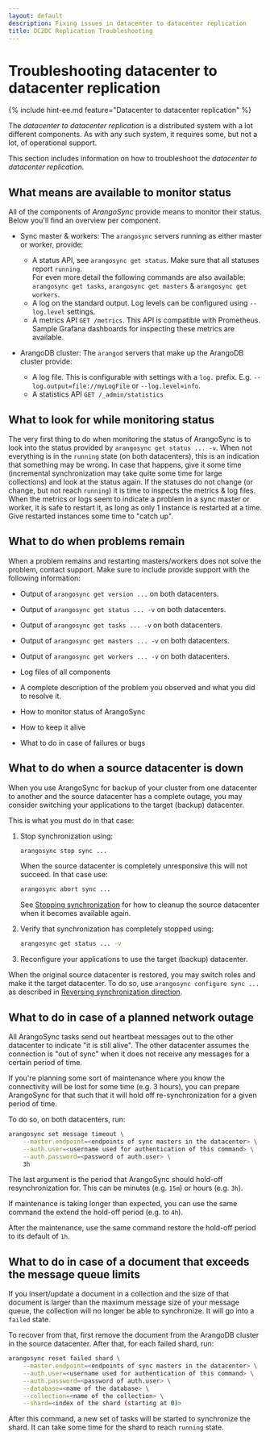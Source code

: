 ```yaml
---
layout: default
description: Fixing issues in datacenter to datacenter replication
title: DC2DC Replication Troubleshooting
---
```

# Troubleshooting datacenter to datacenter replication

{% include hint-ee.md feature="Datacenter to datacenter replication" %}

The _datacenter to datacenter replication_ is a distributed system with a lot
different components. As with any such system, it requires some, but not a lot,
of operational support.

This section includes information on how to troubleshoot the
_datacenter to datacenter replication_.

## What means are available to monitor status

All of the components of _ArangoSync_ provide means to monitor their status.
Below you'll find an overview per component.

- Sync master & workers: The `arangosync` servers running as either master
  or worker, provide:
  - A status API, see `arangosync get status`. Make sure that all statuses report `running`.
    <br/>For even more detail the following commands are also available:
    `arangosync get tasks`, `arangosync get masters` & `arangosync get workers`.
  - A log on the standard output. Log levels can be configured using `--log.level` settings.
  - A metrics API `GET /metrics`. This API is compatible with Prometheus.
    Sample Grafana dashboards for inspecting these metrics are available.

- ArangoDB cluster: The `arangod` servers that make up the ArangoDB cluster
  provide:
  - A log file. This is configurable with settings with a `log.` prefix.
  E.g. `--log.output=file://myLogFile` or `--log.level=info`.
  - A statistics API `GET /_admin/statistics`

## What to look for while monitoring status

The very first thing to do when monitoring the status of ArangoSync is to
look into the status provided by `arangosync get status ... -v`.
When not everything is in the `running` state (on both datacenters), this is an
indication that something may be wrong. In case that happens, give it some time
(incremental synchronization may take quite some time for large collections)
and look at the status again. If the statuses do not change (or change, but not reach `running`)
it is time to inspects the metrics & log files.
<br/> When the metrics or logs seem to indicate a problem in a sync master or worker, it is
safe to restart it, as long as only 1 instance is restarted at a time.
Give restarted instances some time to "catch up".

## What to do when problems remain

When a problem remains and restarting masters/workers does not solve the problem,
contact support. Make sure to include provide support with the following information:

- Output of `arangosync get version ...` on both datacenters.
- Output of `arangosync get status ... -v` on both datacenters.
- Output of `arangosync get tasks ... -v` on both datacenters.
- Output of `arangosync get masters ... -v` on both datacenters.
- Output of `arangosync get workers ... -v` on both datacenters.
- Log files of all components
- A complete description of the problem you observed and what you did to resolve it.

- How to monitor status of ArangoSync
- How to keep it alive
- What to do in case of failures or bugs

## What to do when a source datacenter is down

When you use ArangoSync for backup of your cluster from one datacenter
to another and the source datacenter has a complete outage, you may consider
switching your applications to the target (backup) datacenter.

This is what you must do in that case:

1. Stop synchronization using:

   ```bash
   arangosync stop sync ...
   ```
   When the source datacenter is completely unresponsive this will not succeed.
   In that case use:

   ```bash
   arangosync abort sync ...
   ```

   See [Stopping synchronization](administration-dc2dc.html#stopping-synchronization)
   for how to cleanup the source datacenter when it becomes available again.

2. Verify that synchronization has completely stopped using:
   ```bash
   arangosync get status ... -v
   ```

3. Reconfigure your applications to use the target (backup) datacenter.

When the original source datacenter is restored, you may switch roles and
make it the target datacenter. To do so, use `arangosync configure sync ...`
as described in [Reversing synchronization direction](administration-dc2dc.html#reversing-synchronization-direction).

## What to do in case of a planned network outage

All ArangoSync tasks send out heartbeat messages out to the other datacenter
to indicate "it is still alive". The other datacenter assumes the connection is
"out of sync" when it does not receive any messages for a certain period of time.

If you're planning some sort of maintenance where you know the connectivity
will be lost for some time (e.g. 3 hours), you can prepare ArangoSync for that
such that it will hold off re-synchronization for a given period of time.

To do so, on both datacenters, run:

```bash
arangosync set message timeout \
    --master.endpoint=<endpoints of sync masters in the datacenter> \
    --auth.user=<username used for authentication of this command> \
    --auth.password=<password of auth.user> \
    3h
```

The last argument is the period that ArangoSync should hold-off resynchronization for.
This can be minutes (e.g. `15m`) or hours (e.g. `3h`).

If maintenance is taking longer than expected, you can use the same command the extend
the hold-off period (e.g. to `4h`).

After the maintenance, use the same command restore the hold-off period to its
default of `1h`.

## What to do in case of a document that exceeds the message queue limits

If you insert/update a document in a collection and the size of that document
is larger than the maximum message size of your message queue, the collection
will no longer be able to synchronize. It will go into a `failed` state.

To recover from that, first remove the document from the ArangoDB cluster
in the source datacenter. After that, for each failed shard, run:

```bash
arangosync reset failed shard \
    --master.endpoint=<endpoints of sync masters in the datacenter> \
    --auth.user=<username used for authentication of this command> \
    --auth.password=<password of auth.user> \
    --database=<name of the database> \
    --collection=<name of the collection> \
    --shard=<index of the shard (starting at 0)>
```

After this command, a new set of tasks will be started to synchronize the shard.
It can take some time for the shard to reach `running` state.